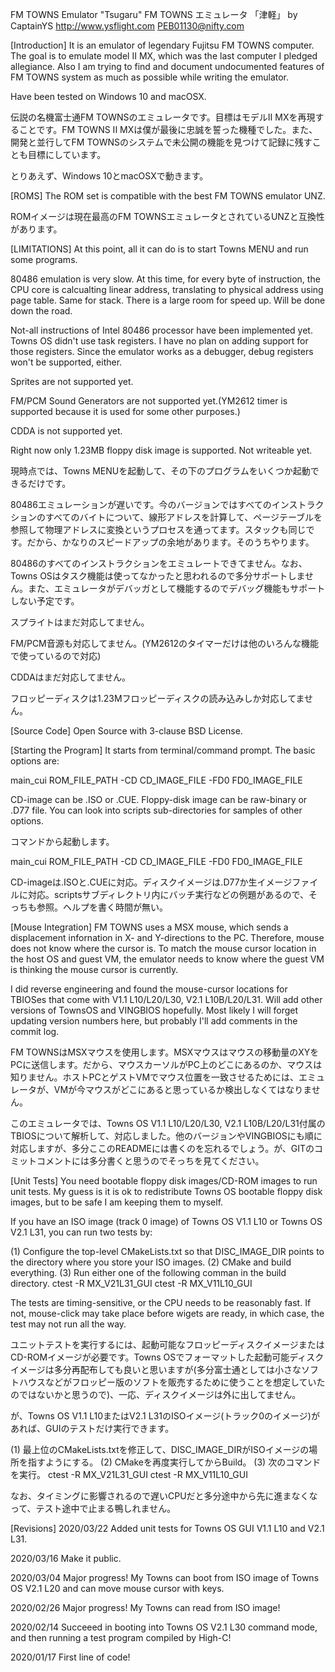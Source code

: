 FM TOWNS Emulator "Tsugaru"
FM TOWNS エミュレータ 「津軽」
by CaptainYS
http://www.ysflight.com
PEB01130@nifty.com



[Introduction]
It is an emulator of legendary Fujitsu FM TOWNS computer.  The goal is to emulate model II MX, which was the last computer I pledged allegiance.  Also I am trying to find and document undocumented features of FM TOWNS system as much as possible while writing the emulator.

Have been tested on Windows 10 and macOSX.


伝説の名機富士通FM TOWNSのエミュレータです。目標はモデルII MXを再現することです。FM TOWNS II MXは僕が最後に忠誠を誓った機種でした。また、開発と並行してFM TOWNSのシステムで未公開の機能を見つけて記録に残すことも目標にしています。

とりあえず、Windows 10とmacOSXで動きます。





[ROMS]
The ROM set is compatible with the best FM TOWNS emulator UNZ.

ROMイメージは現在最高のFM TOWNSエミュレータとされているUNZと互換性があります。





[LIMITATIONS]
At this point, all it can do is to start Towns MENU and run some programs.

80486 emulation is very slow.  At this time, for every byte of instruction, the CPU core is calcualting linear address, translating to physical address using page table.  Same for stack.  There is a large room for speed up.  Will be done down the road.

Not-all instructions of Intel 80486 processor have been implemented yet.  Towns OS didn't use task registers.  I have no plan on adding support for those registers.  Since the emulator works as a debugger, debug registers won't be supported, either.

Sprites are not supported yet.

FM/PCM Sound Generators are not supported yet.(YM2612 timer is supported because it is used for some other purposes.)

CDDA is not supported yet.

Right now only 1.23MB floppy disk image is supported.  Not writeable yet.



現時点では、Towns MENUを起動して、その下のプログラムをいくつか起動できるだけです。

80486エミュレーションが遅いです。今のバージョンではすべてのインストラクションのすべてのバイトについて、線形アドレスを計算して、ページテーブルを参照して物理アドレスに変換というプロセスを通ってます。スタックも同じです。だから、かなりのスピードアップの余地があります。そのうちやります。

80486のすべてのインストラクションをエミュレートできてません。なお、Towns OSはタスク機能は使ってなかったと思われるので多分サポートしません。また、エミュレータがデバッガとして機能するのでデバッグ機能もサポートしない予定です。

スプライトはまだ対応してません。

FM/PCM音源も対応してません。(YM2612のタイマーだけは他のいろんな機能で使っているので対応)

CDDAはまだ対応してません。

フロッピーディスクは1.23Mフロッピーディスクの読み込みしか対応してません。




[Source Code]
Open Source with 3-clause BSD License.




[Starting the Program]
It starts from terminal/command prompt.  The basic options are:

main_cui ROM_FILE_PATH -CD CD_IMAGE_FILE -FD0 FD0_IMAGE_FILE

CD-image can be .ISO or .CUE.  Floppy-disk image can be raw-binary or .D77 file.  You can look into scripts sub-directories for samples of other options.



コマンドから起動します。

main_cui ROM_FILE_PATH -CD CD_IMAGE_FILE -FD0 FD0_IMAGE_FILE

CD-imageは.ISOと.CUEに対応。ディスクイメージは.D77か生イメージファイルに対応。scriptsサブディレクトリ内にバッチ実行などの例題があるので、そっちも参照。ヘルプを書く時間が無い。




[Mouse Integration]
FM TOWNS uses a MSX mouse, which sends a displacement infornation in X- and Y-directions to the PC.  Therefore, mouse does not know where the cursor is.  To match the mouse cursor location in the host OS and guest VM, the emulator needs to know where the guest VM is thinking the mouse cursor is currently.

I did reverse engineering and found the mouse-cursor locations for TBIOSes that come with V1.1 L10/L20/L30, V2.1 L10B/L20/L31.  Will add other versions of TownsOS and VINGBIOS hopefully.  Most likely I will forget updating version numbers here, but probably I'll add comments in the commit log.


FM TOWNSはMSXマウスを使用します。MSXマウスはマウスの移動量のXYをPCに送信します。だから、マウスカーソルがPC上のどこにあるのか、マウスは知りません。ホストPCとゲストVMでマウス位置を一致させるためには、エミュレータが、VMが今マウスがどこにあると思っているか検出しなくてはなりません。

このエミュレータでは、Towns OS V1.1 L10/L20/L30, V2.1 L10B/L20/L31付属のTBIOSについて解析して、対応しました。他のバージョンやVINGBIOSにも順に対応しますが、多分ここのREADMEには書くのを忘れるでしょう。が、GITのコミットコメントには多分書くと思うのでそっちを見てください。




[Unit Tests]
You need bootable floppy disk images/CD-ROM images to run unit tests.  My guess is it is ok to redistribute Towns OS bootable floppy disk images, but to be safe I am keeping them to myself.

If you have an ISO image (track 0 image) of Towns OS V1.1 L10 or Towns OS V2.1 L31, you can run two tests by:

(1) Configure the top-level CMakeLists.txt so that DISC_IMAGE_DIR points to the directory where you store your ISO images.
(2) CMake and build everything.
(3) Run either one of the following comman in the build directory.
    ctest -R MX_V21L31_GUI
    ctest -R MX_V11L10_GUI

The tests are timing-sensitive, or the CPU needs to be reasonably fast.  If not, mouse-click may take place before wigets are ready, in which case, the test may not run all the way.

ユニットテストを実行するには、起動可能なフロッピーディスクイメージまたはCD-ROMイメージが必要です。Towns OSでフォーマットした起動可能ディスクイメージは多分再配布しても良いと思いますが(多分富士通としては小さなソフトハウスなどがフロッピー版のソフトを販売するために使うことを想定していたのではないかと思うので)、一応、ディスクイメージは外に出してません。

が、Towns OS V1.1 L10またはV2.1 L31のISOイメージ(トラック0のイメージ)があれば、GUIのテストだけ実行できます。

(1) 最上位のCMakeLists.txtを修正して、DISC_IMAGE_DIRがISOイメージの場所を指すようにする。
(2) CMakeを再度実行してからBuild。
(3) 次のコマンドを実行。
    ctest -R MX_V21L31_GUI
    ctest -R MX_V11L10_GUI

なお、タイミングに影響されるので遅いCPUだと多分途中から先に進まなくなって、テスト途中で止まる鴨しれません。




[Revisions]
2020/03/22
Added unit tests for Towns OS GUI V1.1 L10 and V2.1 L31.

2020/03/16
Make it public.

2020/03/04
Major progress!  My Towns can boot from ISO image of Towns OS V2.1 L20 and can move mouse cursor with keys.

2020/02/26
Major progress!  My Towns can read from ISO image!

2020/02/14
Succeeed in booting into Towns OS V2.1 L30 command mode, and then running a test program compiled by High-C!

2020/01/17
First line of code!

